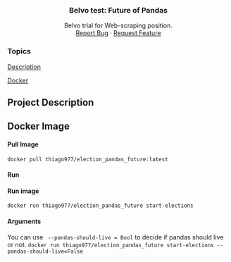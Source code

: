 <!-- PROJECT LOGO -->
<br />
<div align="center">
  <h3 align="center">Belvo test: Future of Pandas </h3>

  <p align="center">
    Belvo trial for Web-scraping position.
    <br />
    <a href="https://github.com/thiagosilva977/webscraping-docker-template/issues">Report Bug</a>
    ·
    <a href="https://github.com/thiagosilva977/webscraping-docker-template/pulls">Request Feature</a>
  </p>
</div>




### Topics 

[Description](#project-description)

[Docker](#docker-image)

## Project Description

## Docker Image
#### Pull Image
```docker pull thiago977/election_pandas_future:latest```
#### Run

#### Run image
```docker run thiago977/election_pandas_future start-elections```
#### Arguments
You can use ``` --pandas-should-live = Bool``` to decide if pandas should live or not.
```docker run thiago977/election_pandas_future start-elections --pandas-should-live=False```




